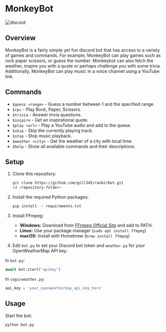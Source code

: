 <h1>MonkeyBot</h1>

![discord](https://github.com/user-attachments/assets/091dcca5-383b-4d4d-9e19-5e27688e50dc)

## Overview
<p>MonkeyBot is a fairly simple yet fun discord bot that has access to a variety of games and commands. For example, MonkeyBot can play games such as rock paper scissors, or guess the number. Monkeybot
can also fetch the weather, inspire you with a quote or perhaps challenge you with some trivia. Additionally, MonkeyBot can play music in a voice channel using a YouTube link.</p>


## Commands
- `$guess <range>` - Guess a number between 1 and the specified range.
- `$rpc` - Play Rock, Paper, Scissors.
- `$trivia` - Answer trivia questions.
- `$inspire` - Get an inspirational quote.
- `$play <url>` - Play a YouTube audio and add to the queue.
- `$skip` - Skip the currently playing track.
- `$stop` - Stop music playback.
- `$weather <city>` - Get the weather of a city with local time.
- `$help` - Show all available commands and their descriptions.

  
## Setup
1. Clone this repository:
   ```bash
   git clone https://github.com/gill345/ranbirbot.git
   cd <repository-folder>
   ```

2. Install the required Python packages:
   ```bash
   pip install -r requirements.txt
   ```

3. Install FFmpeg:
   - **Windows:** Download from [FFmpeg Official Site](https://ffmpeg.org/download.html) and add to PATH.
   - **Linux:** Use your package manager (`sudo apt install ffmpeg`)
   - **macOS:** Install with Homebrew (`brew install ffmpeg`)

4. Edit `bot.py` to set your Discord bot token and `weather.py` for your OpenWeatherMap API key:
  
In `bot.py`:
   ```python
   await bot.start("apikey")
   ```
In `cogs/weather.py`:
   ```python
   api_key = 'your_openweathermap_api_key_here'
   ```
   

## Usage
Start the bot:
```bash
python bot.py
```



